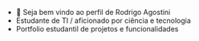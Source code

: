- 👋 Seja bem vindo ao perfil de Rodrigo Agostini
- Estudante de TI / aficionado por ciência e tecnologia
- Portfolio estudantil de projetos e funcionalidades

